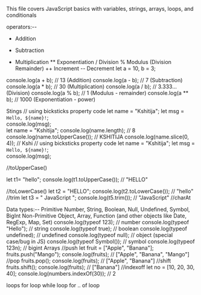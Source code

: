 This file covers JavaScript basics with variables, strings, arrays, loops, and conditionals


operators:--
+	Addition
-	Subtraction
*	Multiplication
**	Exponentiation
/	Division
%	Modulus (Division Remainder)
++	Increment
--	Decrement
let a = 10, b = 3;

console.log(a + b); // 13  (Addition)
console.log(a - b); // 7   (Subtraction)
console.log(a * b); // 30  (Multiplication)
console.log(a / b); // 3.333... (Division)
console.log(a % b); // 1   (Modulus - remainder)
console.log(a ** b); // 1000 (Exponentiation - power)


Stings
// using bicksticks property code
let name = "Kshitija";
let msg = `Hello, ${name}!`;  
console.log(msg);  
let name = "Kshitija";
console.log(name.length);      // 8
console.log(name.toUpperCase()); // KSHITIJA
console.log(name.slice(0, 4)); // Kshi
// using bicksticks property code
let name = "Kshitija";
let msg = `Hello, ${name}!`;  
console.log(msg); 


//toUpperCase()

let t1= "hello";
console.log(t1.toUpperCase()); // "HELLO"

//toLowerCase()
let t2 = "HELLO";
console.log(t2.toLowerCase()); // "hello"
//trim
let t3 = "   JavaScript   ";
console.log(t5.trim()); // "JavaScript"
//charAt


Data types:--
Primitive	Number, String, Boolean, Null, Undefined, Symbol, BigInt
Non-Primitive	Object, Array, Function (and other objects like Date, RegExp, Map, Set)
console.log(typeof 123);        // number
console.log(typeof "Hello");    // string
console.log(typeof true);       // boolean
console.log(typeof undefined);  // undefined
console.log(typeof null);       // object (special case/bug in JS)
console.log(typeof Symbol());   // symbol
console.log(typeof 123n);       // bigint
Arrays
//push
let fruit = ["Apple", "Banana"];
fruits.push("Mango");
console.log(fruits); // ["Apple", "Banana", "Mango"]
//pop
fruits.pop();
console.log(fruits); // ["Apple", "Banana"]
//shift
fruits.shift();
console.log(fruits); // ["Banana"]
//indexoff
let no = [10, 20, 30, 40];
console.log(numbers.indexOf(30)); // 2




loops
for loop
while loop 
for .. of loop



